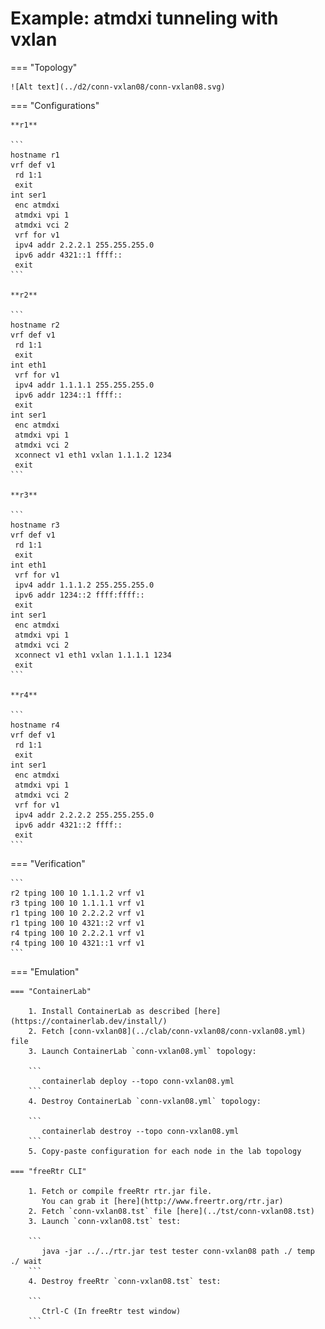 # Example: atmdxi tunneling with vxlan

=== "Topology"

    ![Alt text](../d2/conn-vxlan08/conn-vxlan08.svg)

=== "Configurations"

    **r1**

    ```
    hostname r1
    vrf def v1
     rd 1:1
     exit
    int ser1
     enc atmdxi
     atmdxi vpi 1
     atmdxi vci 2
     vrf for v1
     ipv4 addr 2.2.2.1 255.255.255.0
     ipv6 addr 4321::1 ffff::
     exit
    ```

    **r2**

    ```
    hostname r2
    vrf def v1
     rd 1:1
     exit
    int eth1
     vrf for v1
     ipv4 addr 1.1.1.1 255.255.255.0
     ipv6 addr 1234::1 ffff::
     exit
    int ser1
     enc atmdxi
     atmdxi vpi 1
     atmdxi vci 2
     xconnect v1 eth1 vxlan 1.1.1.2 1234
     exit
    ```

    **r3**

    ```
    hostname r3
    vrf def v1
     rd 1:1
     exit
    int eth1
     vrf for v1
     ipv4 addr 1.1.1.2 255.255.255.0
     ipv6 addr 1234::2 ffff:ffff::
     exit
    int ser1
     enc atmdxi
     atmdxi vpi 1
     atmdxi vci 2
     xconnect v1 eth1 vxlan 1.1.1.1 1234
     exit
    ```

    **r4**

    ```
    hostname r4
    vrf def v1
     rd 1:1
     exit
    int ser1
     enc atmdxi
     atmdxi vpi 1
     atmdxi vci 2
     vrf for v1
     ipv4 addr 2.2.2.2 255.255.255.0
     ipv6 addr 4321::2 ffff::
     exit
    ```

=== "Verification"

    ```
    r2 tping 100 10 1.1.1.2 vrf v1
    r3 tping 100 10 1.1.1.1 vrf v1
    r1 tping 100 10 2.2.2.2 vrf v1
    r1 tping 100 10 4321::2 vrf v1
    r4 tping 100 10 2.2.2.1 vrf v1
    r4 tping 100 10 4321::1 vrf v1
    ```

=== "Emulation"

    === "ContainerLab"

        1. Install ContainerLab as described [here](https://containerlab.dev/install/)  
        2. Fetch [conn-vxlan08](../clab/conn-vxlan08/conn-vxlan08.yml) file  
        3. Launch ContainerLab `conn-vxlan08.yml` topology:  

        ```
           containerlab deploy --topo conn-vxlan08.yml  
        ```
        4. Destroy ContainerLab `conn-vxlan08.yml` topology:  

        ```
           containerlab destroy --topo conn-vxlan08.yml  
        ```
        5. Copy-paste configuration for each node in the lab topology

    === "freeRtr CLI"

        1. Fetch or compile freeRtr rtr.jar file.  
           You can grab it [here](http://www.freertr.org/rtr.jar)  
        2. Fetch `conn-vxlan08.tst` file [here](../tst/conn-vxlan08.tst)  
        3. Launch `conn-vxlan08.tst` test:  

        ```
           java -jar ../../rtr.jar test tester conn-vxlan08 path ./ temp ./ wait
        ```
        4. Destroy freeRtr `conn-vxlan08.tst` test:  

        ```
           Ctrl-C (In freeRtr test window)
        ```

